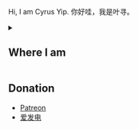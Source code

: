 <!--
![CyrusYip's GitHub stats](https://github-readme-stats.vercel.app/api?username=CyrusYip&hide=stars)
-->

Hi, I am Cyrus Yip. 你好哇，我是叶寻。

<details>
<summary><h2>Where I am</h2></summary>

- [My Blog](https://cyrusyip.org)
- [Arch Linux Forum](https://bbs.archlinux.org/profile.php?id=138854)
- [ArchWiki](https://wiki.archlinux.org/title/Special:Contributions/Cyrus_Yip)
- [Disqus](https://disqus.com/by/cyrusyip/)
- [GitHub](https://github.com/CyrusYip)
- [Matrix](https://matrix.to/#/@cyrusyip:matrix.org) (no private chat)
- [NixOS Discourse](https://discourse.nixos.org/u/cyrusyip/)
- [Proxmox Support Forum](https://forum.proxmox.com/members/cyrus.172060/)
- [Reddit](https://www.reddit.com/user/CyrusYip)
- [Stack Overflow](https://stackoverflow.com/users/14399237/cyrus-yip)
- [Twitter](https://twitter.com/CyrusYip10)
- [Arch Linux 中文社区](https://bbs.archlinuxcn.org/profile.php?id=163433)
- [小众软件官方论坛](https://meta.appinn.net/u/CyrusYip/)
- [知乎](https://www.zhihu.com/people/xie-xun-65-80)
- [统计之都](https://d.cosx.org/u/CyrusYip)

</details>

## Donation

- [Patreon](https://www.patreon.com/cyrusyip)
- [爱发电](https://afdian.net/a/cyrusyip)

<!--### Hi there 👋-->

<!--
**CyrusYip/CyrusYip** is a ✨ _special_ ✨ repository because its `README.md` (this file) appears on your GitHub profile.

Here are some ideas to get you started:

- 🔭 I’m currently working on ...
- 🌱 I’m currently learning ...
- 👯 I’m looking to collaborate on ...
- 🤔 I’m looking for help with ...
- 💬 Ask me about ...
- 📫 How to reach me: ...
- 😄 Pronouns: ...
- ⚡ Fun fact: ...
-->

